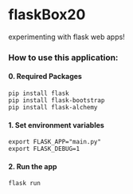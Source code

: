 # flaskBox20
experimenting with flask web apps!

### How to use this application:
#### 0. Required Packages
`pip install flask` <br>
`pip install flask-bootstrap` <br>
`pip install flask-alchemy`
#### 1. Set environment variables
`export FLASK_APP="main.py"` <br>
`export FLASK_DEBUG=1`
#### 2. Run the app
`flask run`
